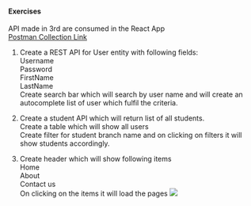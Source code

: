 #### Exercises  

API made in 3rd are consumed in the React App  
[Postman Collection Link](https://www.getpostman.com/collections/2a4c1d45d733bd90c648)  

1. Create a REST API for User entity with following fields:  
Username  
Password  
FirstName  
LastName  
Create search bar which will search by user name and will create an autocomplete list of user which fulfil the criteria.

2.  Create a student API which will return list of all students.  
Create a table which will show all users  
Create filter for student branch name and on clicking on filters it will show students accordingly.

3.  Create header which will show following items  
Home  
About  
Contact us  
On clicking on the items it will load the pages
![]('./question3.png)


